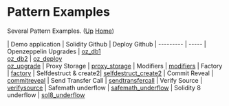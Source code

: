 # Pattern Examples

Several Pattern Examples. ([Up](..) [Home](..\..))

| Demo application      | Solidity Github        | Deploy Github
| ---------             | -----
| Openzeppelin Upgrades | [oz_db1]<br>[oz_db2]  |   [oz_deploy]<br>[oz_upgrade]
| Proxy Storage         | [proxy_storage]
| Modifiers             | [modifiers]
| Factory               | [factory]
| Selfdestruct & create2| [selfdestruct_create2]
| Commit Reveal         | [commitreveal]
| Send Transfer Call    | [sendtransfercall]
| Verify Source         | [verifysource]
| Safemath underflow    | [safemath_underflow]
| Solidity 8 underflow  | [sol8_underflow] 

[oz_db1]:               https://github.com/web3examples/ethereum/tree/master/pattern_examples/Upgrade/contracts/Debug1.sol
[oz_db2]:               https://github.com/web3examples/ethereum/tree/master/pattern_examples/Upgrade/contracts/Debug2.sol
[oz_deploy]:            https://github.com/web3examples/ethereum/tree/master/pattern_examples/Upgrade/migrations/2_deploy_contracts.js
[oz_upgrade]:           https://github.com/web3examples/ethereum/tree/master/pattern_examples/Upgrade/migrations/3_upgrade_contracts.js
[proxy_storage]:        https://github.com/web3examples/ethereum/tree/master/pattern_examples/proxy_storage.sol
[modifiers]:            https://github.com/web3examples/ethereum/tree/master/pattern_examples/modifiers.sol
[factory]:              https://github.com/web3examples/ethereum/blob/master/pattern_examples/factory.sol 
[selfdestruct_create2]: https://github.com/web3examples/ethereum/tree/master/pattern_examples/selfdestruct_create2.sol
[commitreveal]:         https://github.com/web3examples/ethereum/tree/master/pattern_examples/commitreveal.sol
[sendtransfercall]:     https://github.com/web3examples/ethereum/blob/master/pattern_examples/sendtransfercall.sol
[verifysource]:         https://github.com/web3examples/ethereum/tree/master/pattern_examples/verifysource.sol
[safemath_underflow]:   https://github.com/web3examples/ethereum/blob/master/pattern_examples/safemath_underflow.sol
[sol8_underflow]:       https://github.com/web3examples/ethereum/blob/master/pattern_examples/sol8_underflow.sol
